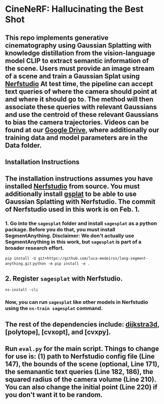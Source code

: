 # CineNeRF: Hallucinating the Best Shot
## This repo implements generative cinematography using Gaussian Splatting with knowledge distillation from the vision-language model CLIP to extract semantic information of the scene. Users must provide an image stream of a scene and train a Gaussian Splat using [Nerfstudio](https://docs.nerf.studio/quickstart/installation.html) At test time, the pipeline can accept text queries of where the camera should point at and where it should go to. The method will then associate these queries with relevant Gaussians and use the centroid of these relevant Gaussians to bias the camera trajectories. Videos can be found at our [Google Drive](https://drive.google.com/drive/u/0/folders/1H4DUR7NeCqm-TfHIMmKufGwOiaLYA4tL), where additionally our training data and model parameters are in the Data folder.

## Installation Instructions

## The installation instructions assumes you have installed [Nerfstudio](https://docs.nerf.studio/quickstart/installation.html) from source. You must additionally install [gsplat](https://github.com/nerfstudio-project/gsplat) to be able to use Gaussian Splatting with Nerfstudio. The commit of Nerfstudio used in this work is on Feb. 1.

### 1. Go into the `sagesplat` folder and install `sagesplat` as a python package. Before you do that, you must install SegmentAnything. Disclaimer: We don't actually use SegmentAnything in this work, but `sagesplat` is part of a broader research effort. 
`pip install -U git+https://github.com/luca-medeiros/lang-segment-anything.git`
`python -m pip install -e .`

## 2. Register `sagesplat` with Nerfstudio.
`ns-install -cli`

### Now, you can run `sagesplat` like other models in Nerfstudio using the `ns-train sagesplat` command. 

## The rest of the dependencies include: [dijkstra3d](https://github.com/seung-lab/dijkstra3d), [polytope], [cvxopt], and [cvxpy].

## Run `eval.py` for the main script. Things to change for use is: (1) path to Nerfstudio config file (Line 147), the bounds of the scene (optional, Line 171), the semanantic text queries (Line 182, 186), the squared radius of the camera volume (Line 210). You can also change the initial point (Line 220) if you don't want it to be random.
